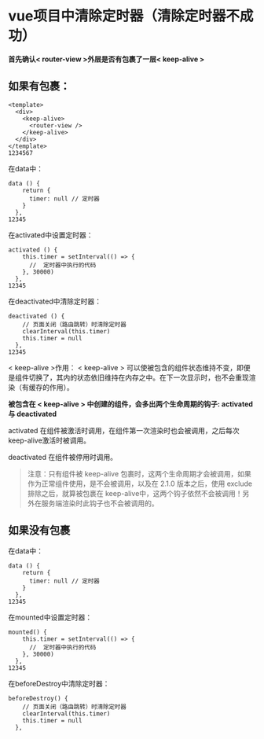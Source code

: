 # vue项目中清除定时器（清除定时器不成功）



**首先确认< router-view >外层是否有包裹了一层< keep-alive >**

## 如果有包裹：

```
<template>
  <div>
    <keep-alive>
      <router-view />
    </keep-alive>
  </div>
</template>
1234567
```

在data中：

```
data () {
    return {
      timer: null // 定时器
    }
  },
12345
```

在activated中设置定时器：

```
activated () {
    this.timer = setInterval(() => {
      //  定时器中执行的代码
    }, 30000)
  },
12345
```

在deactivated中清除定时器：

```
deactivated () {
    // 页面关闭（路由跳转）时清除定时器
    clearInterval(this.timer)
    this.timer = null
  },
12345
```

< keep-alive >作用：
< keep-alive > 可以使被包含的组件状态维持不变，即便是组件切换了，其内的状态依旧维持在内存之中。在下一次显示时，也不会重现渲染（有缓存的作用）。

**被包含在 < keep-alive > 中创建的组件，会多出两个生命周期的钩子: activated 与 deactivated**

activated
在组件被激活时调用，在组件第一次渲染时也会被调用，之后每次keep-alive激活时被调用。

deactivated
在组件被停用时调用。

> 注意：只有组件被 keep-alive 包裹时，这两个生命周期才会被调用，如果作为正常组件使用，是不会被调用，以及在 2.1.0 版本之后，使用 exclude 排除之后，就算被包裹在 keep-alive中，这两个钩子依然不会被调用！另外在服务端渲染时此钩子也不会被调用的。

## 如果没有包裹

在data中：

```
data () {
    return {
      timer: null // 定时器
    }
  },
12345
```

在mounted中设置定时器：

```
mounted() {
    this.timer = setInterval(() => {
      //  定时器中执行的代码
    }, 30000)
  },
12345
```

在beforeDestroy中清除定时器：

```
beforeDestroy() {
    // 页面关闭（路由跳转）时清除定时器
    clearInterval(this.timer)
    this.timer = null
  },
```